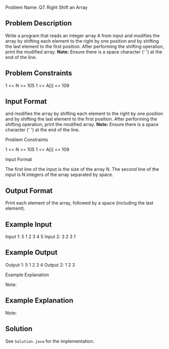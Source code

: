 Problem Name: Q7. Right Shift an Array

## Problem Description

Write a program that reads an integer array A from input and modifies the array by shifting each element to the right by one position and by shifting the last element to the first position. After performing the shifting operation, print the modified array.
**Note:** Ensure there is a space character (' ') at the end of the line.

## Problem Constraints

1 <= N <= 105 1 <= A[i] <= 109

## Input Format

and modifies the array by shifting each element to the right by one position and by shifting the last element to the first position. After performing the shifting operation, print the modified array.
**Note:** Ensure there is a space character (' ') at the end of the line.

Problem Constraints

1 <= N <= 105 1 <= A[i] <= 109

Input Format

The first line of the input is the size of the array N. The second line of the input is N integers of the array separated by space.

## Output Format

Print each element of the array, followed by a space (including the last element).

## Example Input

Input 1:
5
1 2 3 4 5
Input 2:
3
2 3 1

## Example Output

Output 1:
5 1 2 3 4
Output 2:
1 2 3

Example Explanation

Note:

## Example Explanation

Note:

## Solution

See `Solution.java` for the implementation.